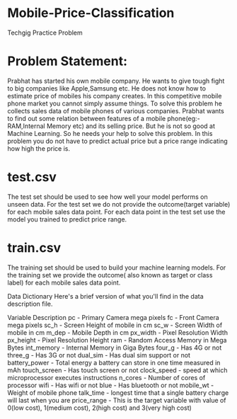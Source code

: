 # Mobile-Price-Classification
Techgig Practice Problem

# Problem Statement:
Prabhat has started his own mobile company. He wants to give tough fight to big companies like Apple,Samsung etc.
He does not know how to estimate price of mobiles his company creates. In this competitive mobile phone market you cannot simply assume things. To solve this problem he collects sales data of mobile phones of various companies.
Prabhat wants to find out some relation between features of a mobile phone(eg:- RAM,Internal Memory etc) and its selling price. But he is not so good at Machine Learning. So he needs your help to solve this problem.
In this problem you do not have to predict actual price but a price range indicating how high the price is.

# test.csv
The test set should be used to see how well your model performs on unseen data. For the test set we do not provide the outcome(target variable) for each mobile sales data point. For each data point in the test set use the model you trained to predict price range.
# train.csv
The training set should be used to build your machine learning models. For the training set we provide the outcome( also known as target or class label) for each mobile sales data point.

Data Dictionary
Here's a brief version of what you'll find in the data description file.

Variable	Description
pc  - Primary Camera mega pixels
fc	- Front Camera mega pixels
sc_h	- Screen Height of mobile in cm
sc_w	- Screen Width of mobile in cm
m_dep	- Mobile Depth in cm
px_width	- Pixel Resolution Width
px_height	- Pixel Resolution Height
ram	- Random Access Memory in Mega Bytes
int_memory	- Internal Memory in Giga Bytes
four_g	- Has 4G or not
three_g	- Has 3G or not
dual_sim	- Has dual sim support or not
battery_power	- Total energy a battery can store in one time measured in mAh
touch_screen	- Has touch screen or not
clock_speed	- speed at which microprocessor executes instructions
n_cores	- Number of cores of processor
wifi	- Has wifi or not
blue	- Has bluetooth or not
mobile_wt	- Weight of mobile phone
talk_time	- longest time that a single battery charge will last when you are
price_range	- This is the target variable with value of 0(low cost), 1(medium cost), 2(high cost) and 3(very high cost)
